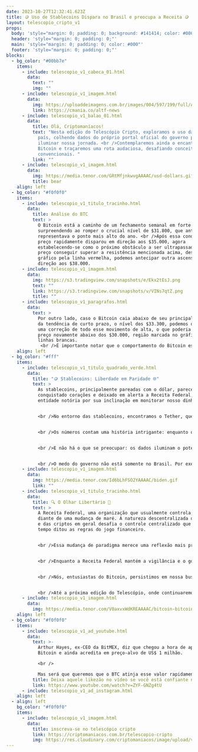 ```yaml
---
date: 2023-10-27T12:32:41.623Z
title: 🪙 Uso de Stablecoins Dispara no Brasil e preocupa a Receita 🪙
layout: telescopio_cripto_v1
props:
  body: 'style="margin: 0; padding: 0; background: #141414; color: #000"'
  header: 'style="margin: 0; padding: 0;"'
  main: 'style="margin: 0; padding: 0; color: #000"'
  footer: 'style="margin: 0; padding: 0;"'
blocks:
  - bg_color: "#00bb7e"
    items:
      - include: telescopio_v1_cabeca_01.html
        data:
          text: ""
          img: ""
      - include: telescopio_v1_imagem.html
        data:
          img: https://uploaddeimagens.com.br/images/004/597/199/full/ADNews.png?1693845682
          link: https://cmania.co/altf-news
      - include: telescopio_v1_balao_01.html
        data:
          title: Olá, Criptomaníacos!
          text: "Nesta edição do Telescópio Cripto, exploramos o uso das stablecoins no
            país, colhendo dados do próprio portal oficial do governo para
            iluminar nossa jornada. <br />Contemplaremos ainda o encanto do
            Bitcoin e traçaremos uma rota audaciosa, desafiando conceitos
            convencionais. "
          link: ""
      - include: telescopio_v1_imagem.html
        data:
          img: https://media.tenor.com/GRtMfjnkwvgAAAAC/usd-dollars.gif
          title: bear
    align: left
  - bg_color: "#f0f0f0"
    items:
      - include: telescopio_v1_titulo_tracinho.html
        data:
          title: Análise do BTC
          text: >
            O Bitcoin está a caminho de um fechamento semanal em forte alta,
            surpreendendo ao romper o crucial nível de $31.800, que antes
            representava o ponto mais alto do ano. <br />Após essa conquista, o
            preço rapidamente disparou em direção aos $35.000, agora
            estabelecendo-se como o próximo obstáculo a ser ultrapassado. Se o
            preço conseguir superar a resistência mencionada acima, destacada no
            gráfico pela linha vermelha, podemos antecipar outra ascensão em
            direção aos $38.000.
      - include: telescopio_v1_imagem.html
        data:
          img: https://s3.tradingview.com/snapshots/e/Ekx2tEsJ.png
          text: ""
          link: https://s3.tradingview.com/snapshots/v/VINs7qtZ.png
          title: ""
      - include: telescopio_v1_paragrafos.html
        data:
          text: >
            Por outro lado, caso o Bitcoin caia abaixo de seu principal suporte
            da tendência de curto prazo, o nível dos $33.300, podemos observar
            uma correção de todo esse movimento de alta, o que poderia levar o
            preço novamente abaixo dos $30.000, região marcada no gráfico com
            linhas brancas.
             <br />É importante notar que o comportamento do Bitcoin está em desacordo com a maioria dos ativos no mercado financeiro, que estão em queda, enquanto os dados econômicos indicam um crescimento da economia americana e com o núcleo de preços do PCE sendo divulgado acima das expectativas.  <br />Isso reforça a indicação de que o Bitcoin está demonstrando seu valor como um refúgio seguro em meio a crises econômicas.
    align: left
  - bg_color: "#fff"
    items:
      - include: telescopio_v1_titulo_quadrado_verde.html
        data:
          title: "🪙 Stablecoins: Liberdade em Paridade 🌐"
          text: >
            As stablecoins, principalmente pareadas com o dólar, parecem ter
            conquistado corações e deixado em alerta a Receita Federal, uma
            entidade notória por sua inclinação em monitorar nosso dinheirinho. 


            <br />No entorno das stablecoins, encontramos o Tether, que ultrapassou o Bitcoin em volume de negociação em 2022 e 2023. Essa é uma revolução silenciosa que desafia o sistema convencional. 


            <br />Os números contam uma história intrigante: enquanto o Bitcoin e outras criptomoedas lutam, as stablecoins avançam. Esse cenário, ao contrário do que se imagina, é uma declaração de independência financeira.


            <br />E não há o que se preocupar: os dados iluminam o potencial do Bitcoin, uma moeda que rompe fronteiras, políticas e paradigmas.Se muitos estão usando USDT é porque estão a esperar o momento do bull market do Bitcoin chegar. Na verdade, ele já começa a dar sinais de que está se aproximando. 


            <br />O medo do governo não está somente no Brasil. Por exemplo, o Fundo Monetário Internacional (FMI) tem alertado sobre o impacto potencial das stablecoins nas políticas monetárias dos países, mostrando-nos que a inovação e a liberdade financeira são inegáveis.
      - include: telescopio_v1_imagem.html
        data:
          img: https://media.tenor.com/Id6bLhFSO2YAAAAC/biden.gif
          link: ""
      - include: telescopio_v1_titulo_tracinho.html
        data:
          title: 🔍 O Olhar Libertário 🏴
          text: >
            A Receita Federal, uma organização que usualmente controla, se vê
            diante de uma mudança de maré. A natureza descentralizada do Bitcoin
            e das criptos em geral desafia o controle centralizado que há muito
            tempo ditou as regras do jogo financeiro.


            <br />Essa mudança de paradigma merece uma reflexão mais profunda, pois poderia revolucionar o cenário tributário e regulatório do Brasil. <br />Será que o monopólio estatal sobre a moeda está sendo questionado? E essa nova realidade, onde a liberdade financeira e a independência são centrais, está nos levando a um novo paradigma?


            <br />Enquanto a Receita Federal mantém a vigilância e o governo tenta impor mais impostos, o Bitcoin continua sua missão de desafiar a ordem estabelecida, expandindo horizontes e quebrando barreiras. Vemos uma escolha que se estende para além das moedas, uma escolha sobre a direção da liberdade financeira.


            <br />Nós, entusiastas do Bitcoin, persistimos em nossa busca por uma alternativa ao sistema tradicional, reconhecendo o poder transformador que reside na tecnologia das criptomoedas.


            <br />Até a próxima edição do Telescópio, onde continuaremos a explorar os confins do cripto-universo, em busca de uma nova e desafiadora realidade!
      - include: telescopio_v1_imagem.html
        data:
          img: https://media.tenor.com/V0axvxWdKREAAAAC/bitcoin-bitcoin-meme.gif
    align: left
  - bg_color: "#f0f0f0"
    items:
      - include: telescopio_v1_ad_youtube.html
        data:
          text: >-
            Arthur Hayes, ex-CEO da BitMEX, diz que chegou a hora de apostar no
            Bitcoin e ainda acredita em preço-alvo de US$ 1 milhão. 

            <br />

            Mas será que queremos que o BTC atinja esse valor rapidamente? Qual seria o impacto disso no mercado?
          title: Deixa aquele likezão no vídeo se você está confiante no BTC!
          link: https://www.youtube.com/watch?v=ZYF-GNZg4tU
      - include: telescopio_v1_ad_instagram.html
    align: left
  - align: left
    bg_color: "#f0f0f0"
    items:
      - include: telescopio_v1_imagem.html
        data:
          title: inscreva-se no telescópio cripto
          link: https://criptomaniacos.com.br/telescopio-cripto
          img: https://res.cloudinary.com/criptomaniacos/image/upload/v1662133224/telescopio/inscreva-se-telescopio.png
---
```

